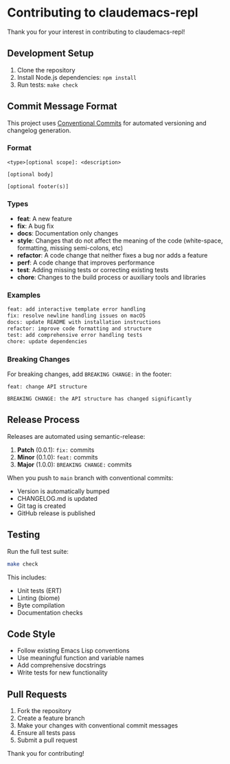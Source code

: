 # Contributing to claudemacs-repl

Thank you for your interest in contributing to claudemacs-repl!

## Development Setup

1. Clone the repository
2. Install Node.js dependencies: `npm install`
3. Run tests: `make check`

## Commit Message Format

This project uses [Conventional Commits](https://www.conventionalcommits.org/) for automated versioning and changelog generation.

### Format

```
<type>[optional scope]: <description>

[optional body]

[optional footer(s)]
```

### Types

- **feat**: A new feature
- **fix**: A bug fix
- **docs**: Documentation only changes
- **style**: Changes that do not affect the meaning of the code (white-space, formatting, missing semi-colons, etc)
- **refactor**: A code change that neither fixes a bug nor adds a feature
- **perf**: A code change that improves performance
- **test**: Adding missing tests or correcting existing tests
- **chore**: Changes to the build process or auxiliary tools and libraries

### Examples

```bash
feat: add interactive template error handling
fix: resolve newline handling issues on macOS
docs: update README with installation instructions
refactor: improve code formatting and structure
test: add comprehensive error handling tests
chore: update dependencies
```

### Breaking Changes

For breaking changes, add `BREAKING CHANGE:` in the footer:

```
feat: change API structure

BREAKING CHANGE: the API structure has changed significantly
```

## Release Process

Releases are automated using semantic-release:

1. **Patch** (0.0.1): `fix:` commits
2. **Minor** (0.1.0): `feat:` commits  
3. **Major** (1.0.0): `BREAKING CHANGE:` commits

When you push to `main` branch with conventional commits:
- Version is automatically bumped
- CHANGELOG.md is updated
- Git tag is created
- GitHub release is published

## Testing

Run the full test suite:

```bash
make check
```

This includes:
- Unit tests (ERT)
- Linting (biome)
- Byte compilation
- Documentation checks

## Code Style

- Follow existing Emacs Lisp conventions
- Use meaningful function and variable names
- Add comprehensive docstrings
- Write tests for new functionality

## Pull Requests

1. Fork the repository
2. Create a feature branch
3. Make your changes with conventional commit messages
4. Ensure all tests pass
5. Submit a pull request

Thank you for contributing!